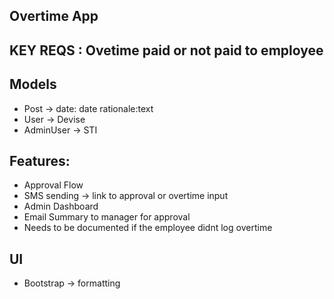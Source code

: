 ## Overtime App

## KEY REQS : Ovetime paid or not paid to employee

## Models
- Post -> date: date rationale:text
- User -> Devise 
- AdminUser -> STI

## Features:
- Approval Flow
- SMS sending -> link to approval or overtime input
- Admin Dashboard
- Email Summary to manager for approval
- Needs to be documented if the employee didnt log overtime

## UI
- Bootstrap -> formatting